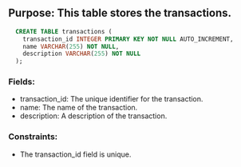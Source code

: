 ## Purpose: This table stores the transactions.

```SQL
  CREATE TABLE transactions (
    transaction_id INTEGER PRIMARY KEY NOT NULL AUTO_INCREMENT,
    name VARCHAR(255) NOT NULL,
    description VARCHAR(255) NOT NULL
  );
```

### Fields:

* transaction_id: The unique identifier for the transaction.
* name: The name of the transaction.
* description: A description of the transaction.

### Constraints:

* The transaction_id field is unique.
